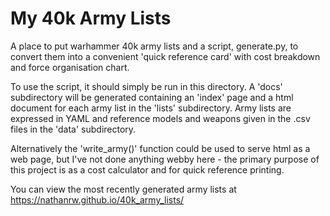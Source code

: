 My 40k Army Lists
=================

A place to put warhammer 40k army lists and a script, generate.py, to convert
them into a convenient 'quick reference card' with cost breakdown and force
organisation chart.

To use the script, it should simply be run in this directory. A 'docs'
subdirectory will be generated containing an 'index' page and a html document
for each army list in the 'lists' subdirectory. Army lists are expressed in YAML
and reference models and weapons given in the .csv files in the 'data'
subdirectory.

Alternatively the 'write_army()' function could be used to serve html as a web
page, but I've not done anything webby here - the primary purpose of this project
is as a cost calculator and for quick reference printing.

You can view the most recently generated army lists at https://nathanrw.github.io/40k_army_lists/
